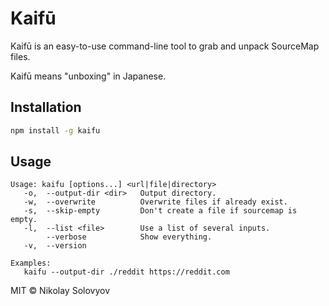 # Kaifū

Kaifū is an easy-to-use command-line tool to grab and unpack SourceMap files.

Kaifū means "unboxing" in Japanese.

## Installation

```bash
npm install -g kaifu
```

## Usage 

```text
Usage: kaifu [options...] <url|file|directory>
   -o,  --output-dir <dir>   Output directory.
   -w,  --overwrite          Overwrite files if already exist.
   -s,  --skip-empty         Don't create a file if sourcemap is empty.
   -l,  --list <file>        Use a list of several inputs.
        --verbose            Show everything.
   -v,  --version
   
Examples:
   kaifu --output-dir ./reddit https://reddit.com
```

MIT &copy; Nikolay Solovyov
